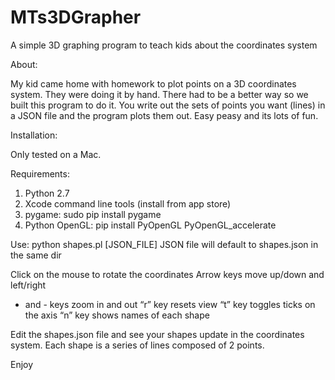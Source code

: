# MTs3DGrapher

A simple 3D graphing program to teach kids about the coordinates system

About:

My kid came home with homework to plot points on a 3D coordinates system. They were doing it by hand. There had to be a better way so we built this program to do it. 
You write out the sets of points you want (lines) in a JSON file and the program plots them out. Easy peasy and its lots of fun. 

Installation: 

Only tested on a Mac. 

Requirements:

1) Python 2.7
2) Xcode command line tools (install from app store)
3) pygame: sudo pip install pygame
4) Python OpenGL: pip install PyOpenGL PyOpenGL_accelerate

Use:
python shapes.pl [JSON_FILE]
JSON file will default to shapes.json in the same dir

Click on the mouse to rotate the coordinates 
Arrow keys move up/down and left/right
+ and - keys zoom in and out
“r” key resets view
“t” key toggles ticks on the axis 
“n” key shows names of each shape

Edit the shapes.json file and see your shapes update in the coordinates system. 
Each shape is a series of lines composed of 2 points. 

Enjoy


